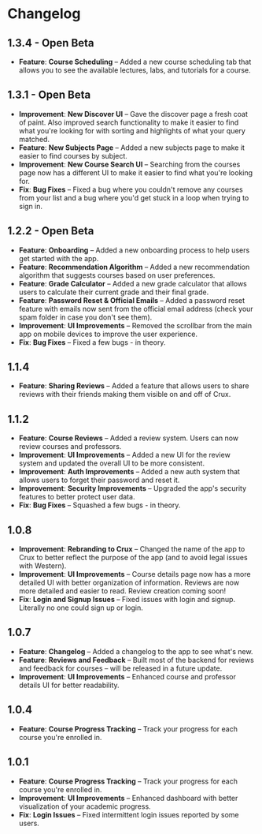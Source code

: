 # Changelog

## 1.3.4 - Open Beta
- **Feature**: **Course Scheduling** – Added a new course scheduling tab that allows you to see the available lectures, labs, and tutorials for a course.

## 1.3.1 - Open Beta
- **Improvement**: **New Discover UI** – Gave the discover page a fresh coat of paint. Also improved search functionality to make it easier to find what you're looking for with sorting and highlights of what your query matched.
- **Feature**: **New Subjects Page** – Added a new subjects page to make it easier to find courses by subject.
- **Improvement**: **New Course Search UI** – Searching from the courses page now has a different UI to make it easier to find what you're looking for.
- **Fix**: **Bug Fixes** – Fixed a bug where you couldn't remove any courses from your list and a bug where you'd get stuck in a loop when trying to sign in.

## 1.2.2 - Open Beta
- **Feature**: **Onboarding** – Added a new onboarding process to help users get started with the app.
- **Feature**: **Recommendation Algorithm** – Added a new recommendation algorithm that suggests courses based on user preferences.
- **Feature**: **Grade Calculator** – Added a new grade calculator that allows users to calculate their current grade and their final grade.
- **Feature**: **Password Reset & Official Emails** – Added a password reset feature with emails now sent from the official email address (check your spam folder in case you don't see them).
- **Improvement**: **UI Improvements** – Removed the scrollbar from the main app on mobile devices to improve the user experience.
- **Fix**: **Bug Fixes** – Fixed a few bugs - in theory.

## 1.1.4
- **Feature**: **Sharing Reviews** – Added a feature that allows users to share reviews with their friends making them visible on and off of Crux.

## 1.1.2
- **Feature**: **Course Reviews** – Added a review system. Users can now review courses and professors.
- **Improvement**: **UI Improvements** – Added a new UI for the review system and updated the overall UI to be more consistent.
- **Improvement**: **Auth Improvements** – Added a new auth system that allows users to forget their password and reset it.
- **Improvement**: **Security Improvements** – Upgraded the app's security features to better protect user data.
- **Fix**: **Bug Fixes** – Squashed a few bugs - in theory.

## 1.0.8
- **Improvement**: **Rebranding to Crux** – Changed the name of the app to Crux to better reflect the purpose of the app (and to avoid legal issues with Western).
- **Improvement**: **UI Improvements** – Course details page now has a more detailed UI with better organization of information. Reviews are now more detailed and easier to read. Review creation coming soon!
- **Fix**: **Login and Signup Issues** – Fixed issues with login and signup. Literally no one could sign up or login.

## 1.0.7
- **Feature**: **Changelog** – Added a changelog to the app to see what's new.
- **Feature**: **Reviews and Feedback** – Built most of the backend for reviews and feedback for courses – will be released in a future update.
- **Improvement**: **UI Improvements** – Enhanced course and professor details UI for better readability.

## 1.0.4
- **Feature**: **Course Progress Tracking** – Track your progress for each course you're enrolled in.

## 1.0.1
- **Feature**: **Course Progress Tracking** – Track your progress for each course you're enrolled in.
- **Improvement**: **UI Improvements** – Enhanced dashboard with better visualization of your academic progress.
- **Fix**: **Login Issues** – Fixed intermittent login issues reported by some users.
